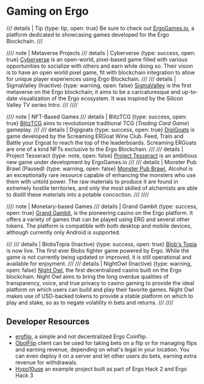 # Gaming on Ergo



/// details | Tip
     {type: tip, open: true}
Be sure to check out [ErgoGames.io](https://ergogames.io), a platform dedicated to showcasing games developed for the Ergo Blockchain.
///




//// note | Metaverse Projects
/// details | Cyberverse
     {type: success, open: true}
[Cyberverse](cyberverse.md) is an open-world, pixel-based game filled with various opportunities to socialize with others and earn while doing so. Their vision is to have an open world pixel game, fit with blockchain integration to allow for unique player experiences using Ergo Blockchain.
///
/// details | SigmaValley (Inactive)
     {type: warning, open: false}
[SigmaValley](sigmavalley.md) is the first metaverse on the Ergo blockchain; it aims to be a caricaturesque and up-to-date visualization of the Ergo ecosystem. It was inspired by the Silicon Valley TV series Intro.
///
////


//// note | NFT-Based Games
/// details | BlitzTCG
     {type: success, open: true}
[BlitzTCG](blitz.md) aims to revolutionize traditional TCG (*Trading Card Game*) gameplay.
///
/// details | Digigoats
     {type: success, open: true}
[DigiGoats](digigoats.md) is game developed by the Screaming ERGoat Wine Club. Feed, Train and Battle your Ergoat to reach the top of the leaderboards. Screaming ERGoats are one of a kind NFTs exclusive to the Ergo Blockchain.
///
/// details | Project Tesseract
     {type: note, open: false}
[Project Tesseract](project-tesseract.md) is an ambitious new game under development by ErgoGames.io
///
/// details | Monster Pub Brawl (Paused)
     {type: warning, open: false}
[Monster Pub Brawl](monsterpub.md), Alcohol is an exceptionally rare resource capable of enhancing the monsters who use them with untold power. The raw materials to produce it are found in extremely hostile territories, and only the most skilled of alchemists are able to distill these materials into a potable concoction.
///
////


//// note | Monetary-based Games
/// details | Grand Gambit
     {type: success, open: true}
[Grand Gambit](grand-gambit.md), is the pioneering casino on the Ergo platform. It offers a variety of games that can be played using ERG and several other tokens. The platform is compatible with both desktop and mobile devices, although currently only Android is supported.

///
/// details | BlobsTopia (Inactive)
     {type: success, open: true}
[Blob's Topia](blobstopia.md) is now live. The first ever Blobs fighter game powered by Ergo. While the game is not currently being updated or improved, it is still operational and available for enjoyment.
///
/// details | NightOwl (Inactive)
     {type: warning, open: false}
[Night Owl](nightowl.md), the first decentralized casino built on the Ergo blockchain. Night Owl aims to bring the long overdue qualities of transparency, voice, and true privacy to casino gaming to provide the ideal platform on which users can build and play their favorite games. Night Owl makes use of USD-backed tokens to provide a stable platform on which to play and stake, so as to negate volatility in bets and returns.
///
////

## Developer Resources

- [ergflip](https://www.ergflip.com/), a simple and not decentralized Ergo Coinflip.
- [ObolFlip](https://github.com/ObolFlip) client can be used for taking bets on a flip or for managing flips and earning revenue, depending on what's legal in your location. You can even deploy it on a server and let other users do bets, earning extra revenue for withdrawals.
- [Hypo10use](https://github.com/hypo10use/quid-games) an example project built as part of Ergo Hack 2 and Ergo Hack 3
